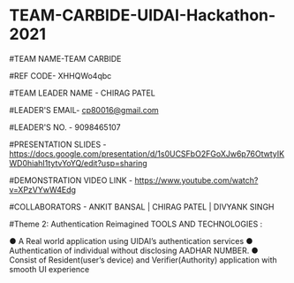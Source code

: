 # TEAM-CARBIDE-UIDAI-Hackathon-2021

#TEAM NAME-TEAM CARBIDE

#REF CODE- XHHQWo4qbc

#TEAM LEADER NAME - CHIRAG PATEL

#LEADER'S EMAIL- cp80016@gmail.com

#LEADER'S NO. - 9098465107

#PRESENTATION SLIDES - https://docs.google.com/presentation/d/1s0UCSFbO2FGoXJw6p76OtwtyIKWD0hiahI1tytvYoYQ/edit?usp=sharing

#DEMONSTRATION VIDEO LINK - https://www.youtube.com/watch?v=XPzVYwW4Edg

#COLLABORATORS - ANKIT BANSAL | CHIRAG PATEL |  DIVYANK SINGH

#Theme 2: Authentication Reimagined
TOOLS  AND TECHNOLOGIES :

● A Real world application using 
UIDAI’s authentication services
● Authentication of individual 
without disclosing AADHAR 
NUMBER.
● Consist of Resident(user’s 
device) and Verifier(Authority) 
application with smooth UI 
experience
